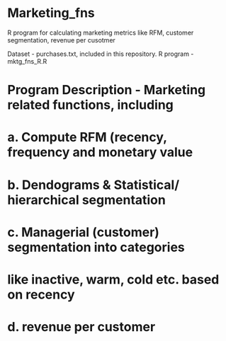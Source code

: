# Marketing_fns
R program for calculating marketing metrics like RFM, customer segmentation, revenue per cusotmer

Dataset - purchases.txt, included in this repository.
R program - mktg_fns_R.R

# Program Description - Marketing related functions, including
#       a. Compute RFM (recency, frequency and monetary value
#       b. Dendograms & Statistical/ hierarchical segmentation
#       c. Managerial (customer) segmentation into categories 
#           like inactive, warm, cold etc. based on recency
#       d. revenue per customer


